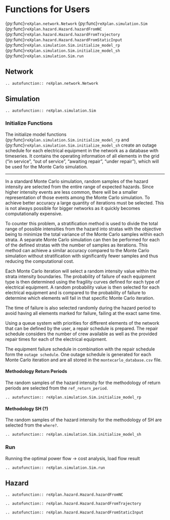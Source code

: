 
# Functions for Users

{py:func}`reXplan.network.Network`
{py:func}`reXplan.simulation.Sim`
{py:func}`reXplan.hazard.Hazard.hazardFromNC`
{py:func}`reXplan.hazard.Hazard.hazardFromTrajectory`
{py:func}`reXplan.hazard.Hazard.hazardFromStaticInput`
{py:func}`reXplan.simulation.Sim.initialize_model_rp`
{py:func}`reXplan.simulation.Sim.initialize_model_sh`
{py:func}`reXplan.simulation.Sim.run`

## Network

```{eval-rst}
.. autofunction:: reXplan.network.Network
```

## Simulation

```{eval-rst}
.. autofunction:: reXplan.simulation.Sim
```

### Initialize Functions

The initialize model functions {py:func}`reXplan.simulation.Sim.initialize_model_rp` and
{py:func}`reXplan.simulation.Sim.initialize_model_sh` create an outage schedule for each electrical equipment in the network as a database with timeseries. It contains the operating information of all elements in the grid (“in service”, “out of service”, “awaiting repair”, “under repair”), which will be used for the Monte Carlo simulation.

---

In a standard Monte Carlo simulation, random samples of the hazard intensity are selected from the entire range of expected hazards. Since higher intensity events are less common, there will be a smaller representation of those events among the Monte Carlo simulation. To achieve better accuracy a large quantity of iterations must be selected. This is not always possible for bigger networks as it quickly becomes computationally expensive.

To counter this problem, a stratification method is used to divide the total range of possible intensities from the hazard into stratas with the objective being to minimize the total variance of the Monte Carlo samples within each strata. A separate Monte Carlo simulation can then be performed for each of the defined stratas with the number of samples as iterations. This method can achieve a similar accuracy compared to the Monte Carlo simulation without stratification with significantly fewer samples and thus reducing the computational cost.

Each Monte Carlo iteration will select a random intensity value within the strata intensity boundaries. The probability of failure of each equipment type is then determined using the fragility curves defined for each type of electrical equipment. A random probability value is then selected for each electrical equipment and is compared to the probability of failure to determine which elements will fail in that specific Monte Carlo iteration.

The time of failure is also selected randomly during the hazard period to avoid having all elements marked for failure, failing at the exact same time.

Using a queue system with priorities for different elements of the network that can be defined by the user, a repair schedule is prepared. The repair schedule considers the number of crew available as well as the provided repair times for each of the electrical equipment.

The equipment failure schedule in combination with the repair schedule form the `outage schedule`. One outage schedule is generated for each Monte Carlo iteration and are all stored in the `montecarlo_database.csv` file.

#### Methodology Return Periods

The random samples of the hazard intensity for the methodology of return periods are selected from the `ref_return_period`.


```{eval-rst}
.. autofunction:: reXplan.simulation.Sim.initialize_model_rp
```


#### Methodology SH (?)

The random samples of the hazard intensity for the methodology of SH are selected from the `where?`.

```{eval-rst}
.. autofunction:: reXplan.simulation.Sim.initialize_model_sh
```

### Run

Running the optimal power flow -> cost analysis, load flow result

```{eval-rst}
.. autofunction:: reXplan.simulation.Sim.run
```

## Hazard

```{eval-rst}
.. autofunction:: reXplan.hazard.Hazard.hazardFromNC
```

```{eval-rst}
.. autofunction:: reXplan.hazard.Hazard.hazardFromTrajectory
```

```{eval-rst}
.. autofunction:: reXplan.hazard.Hazard.hazardFromStaticInput
```

